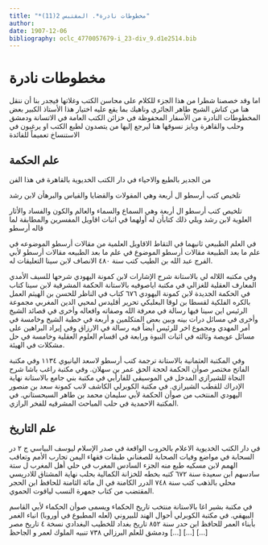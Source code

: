 ```yaml
---
title: "*مخطوطات نادرة*. المقتبس 2(11)"
author: 
date: 1907-12-06
bibliography: oclc_4770057679-i_23-div_9.d1e2514.bib
---
```




#  مخطوطات نادرة 


 اما وقد خصصنا شطرا من هذا الجزء للكلام على محاسن الكتب وغلاتها فيجدر بنا أن ننقل هنا من كناش الشيح طاهر الجائري وناهيك بما يقع عليه اختيار هذا الأستاذ الكبير بعض المخطوطات النادرة من الأسفار المحفوظة في خزائن الكتب العامة في الاتسانة ودمشق وحلب والقاهرة وبايز نسوقها هنا ليرجع إليها من يتصدون لطبع الكتب او يرغبون في الاستنساخ تعميماً للفائدة 


##  علم الحكمة 


 من الجدير بالطبع والاحياء في دار الكتب الخديوية بالقاهرة في هذا الفن 

 تلخيص كتب أرسطو ال  أربعة  وهي المقولات والقضايا والقياس والبرهأن لابن رشد 

 تلخيص كتب أرسطو ال  أربعة  وهي السماع والسماء والعالم والكون والفساد والأثار العلوية لابن رشد ويلي ذلك كتابأن له أولهما في اثبات اقاويل المفسرين والمطابقة لما قاله أرسطو 

 في العلم الطبيعي ثانيهما في التقاط الاقاويل العلمية من مقالات أرسطو الموضوعه في علم ما بعد الطبيعة مقالات أرسطو الموضوع في علم ما بعد الطبيعه مقالات أرسطو لأبي الفرج عبد الله بن الطيب كتب سنة  ٤٨٠  الانصاف لابن سينا التعليقات له. 

 وفي مكتبه اللاله لي بالاستانة شرح الإشارات لابن كمونة اليهودي شرحها للسيف الأمدي المعارف العقلية للغزالي في مكتبة اياصوفيه بالاستانة الحكمة المشرقية لابن سينا كتاب في الحكمة الجديدة لابن كمونة اليهودي  ٦٧٦  كتاب في الناظر للحسن بن الهيثم العمل بالكره الفلكية لقسطا بن لوقا البعلبكي تحرير أقليدس لمحيي الدين المغربي مجموعة الرئيس اين سينا فيها رسالة في معرفة الله وصفاته وافعاله وأخرى في قصائد الشيخ وأخرى في مسائل درات بينه وبين بعض المتكلمين و  أربعة  في خطبة الشيخ وخامسة في أمر المهدي ومجموع اخر للرئيس أيضاً فيه رسالة في الارزاق وفي إيراد البراهين على مسائل عويصة وثالثه في اثبات النبوة ورابعة في اقسام العلوم العقلية وخامسة في حل مشكلات في الهيئة. 

 وفي المكتبة العثمانية بالاستانة ترجمة كتب أرسطو لاسعد اليانيوي  ١١٣٤  وفي مكتبة الفاتح مختصر صوأن الحكمة لحجة الحق عمر بن سهلان. وفي مكتبة راغب باشا شرح   النجاة للشيرازي المدخل في الموسيقى للفارأبي في مكتبة بني جامع بالاستانة نهاية الإدراك للقطب الشيرازي. في مكتبة الكوبرلي   الكاشف لانب كمونة سعد بن منصور اليهودي المنتخب من صوأن الحكمة لأبي سليمان محمد بن طاهر السبحستاني. في المكتبة الاحمدية في حلب المباحث المشرقيه للفخر الرازي. 


##  علم التاريخ 


 في دار الكتب الخديوية الاعلام بالحروب الواقعة في صدر الإسلام ليوسف البياسي ج  ٢  در السحابة في مواضع وفيات الصحابة للصغناني طبقات فقهاء اليمن تجارب الأمم وتعاقب الهمم لابن مسكيه طبع منه الجزء السادس المغرب في حلي أهل المغرب ل  ستة  سادسهم ابن سعيدة سنة  ٦٧٢  كتبه بخطه للخزانة الكمالية بحلب نهاية المشتاق للادريسي محلي بالذهب كتب سنة  ٧٤٨  الدرر الكامنة في ال  مائة  الثامنة للحافظ ابن الحجر المقتضب من كتاب جمهرة النسب لياقوت الحموي. 

 في مكتبة بشير اغا بالاستانة منتخب تاريخ الحكماء ويسمى صوأن الحكماء لأبي القاسم البيهقي. في مكتبة الكوبرلي أحوال الهند للبيروني (لعله المطبوع في أوروبا) انباء الغمر بأبناء العمر للحافظ ابن حدر سنة  ٨٥٢  تاريخ بغداد للخطيب البغدادي نسخة  ٤  تاريخ مصر ودمشق للعلم البرزالي  ٧٣٨  تنبيه الملوك لعمر و  الجاحظ  [...]   [...]   [...] 
